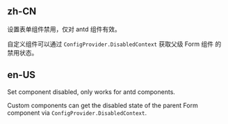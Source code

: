 ## zh-CN

设置表单组件禁用，仅对 antd 组件有效。

自定义组件可以通过 `ConfigProvider.DisabledContext` 获取父级 Form 组件 的禁用状态。

## en-US

Set component disabled, only works for antd components.

Custom components can get the disabled state of the parent Form component via `ConfigProvider.DisabledContext`.
